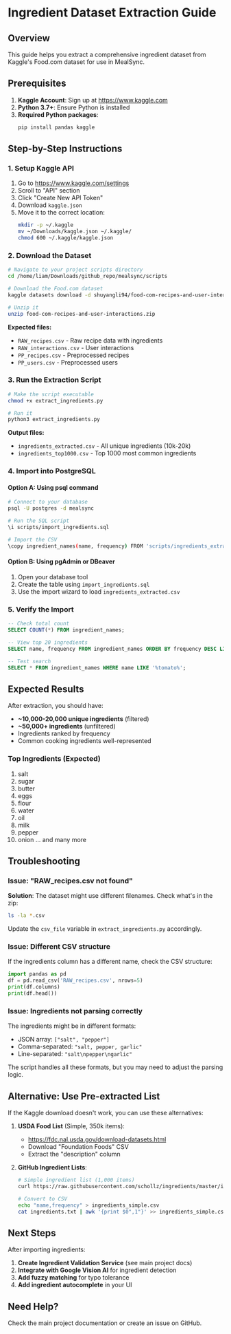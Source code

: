 # Ingredient Dataset Extraction Guide

## Overview
This guide helps you extract a comprehensive ingredient dataset from Kaggle's Food.com dataset for use in MealSync.

## Prerequisites

1. **Kaggle Account**: Sign up at https://www.kaggle.com
2. **Python 3.7+**: Ensure Python is installed
3. **Required Python packages**:
   ```bash
   pip install pandas kaggle
   ```

## Step-by-Step Instructions

### 1. Setup Kaggle API

1. Go to https://www.kaggle.com/settings
2. Scroll to "API" section
3. Click "Create New API Token"
4. Download `kaggle.json`
5. Move it to the correct location:
   ```bash
   mkdir -p ~/.kaggle
   mv ~/Downloads/kaggle.json ~/.kaggle/
   chmod 600 ~/.kaggle/kaggle.json
   ```

### 2. Download the Dataset

```bash
# Navigate to your project scripts directory
cd /home/liam/Downloads/github_repo/mealsync/scripts

# Download the Food.com dataset
kaggle datasets download -d shuyangli94/food-com-recipes-and-user-interactions

# Unzip it
unzip food-com-recipes-and-user-interactions.zip
```

**Expected files:**
- `RAW_recipes.csv` - Raw recipe data with ingredients
- `RAW_interactions.csv` - User interactions
- `PP_recipes.csv` - Preprocessed recipes
- `PP_users.csv` - Preprocessed users

### 3. Run the Extraction Script

```bash
# Make the script executable
chmod +x extract_ingredients.py

# Run it
python3 extract_ingredients.py
```

**Output files:**
- `ingredients_extracted.csv` - All unique ingredients (10k-20k)
- `ingredients_top1000.csv` - Top 1000 most common ingredients

### 4. Import into PostgreSQL

#### Option A: Using psql command

```bash
# Connect to your database
psql -U postgres -d mealsync

# Run the SQL script
\i scripts/import_ingredients.sql

# Import the CSV
\copy ingredient_names(name, frequency) FROM 'scripts/ingredients_extracted.csv' DELIMITER ',' CSV HEADER;
```

#### Option B: Using pgAdmin or DBeaver

1. Open your database tool
2. Create the table using `import_ingredients.sql`
3. Use the import wizard to load `ingredients_extracted.csv`

### 5. Verify the Import

```sql
-- Check total count
SELECT COUNT(*) FROM ingredient_names;

-- View top 20 ingredients
SELECT name, frequency FROM ingredient_names ORDER BY frequency DESC LIMIT 20;

-- Test search
SELECT * FROM ingredient_names WHERE name LIKE '%tomato%';
```

## Expected Results

After extraction, you should have:

- **~10,000-20,000 unique ingredients** (filtered)
- **~50,000+ ingredients** (unfiltered)
- Ingredients ranked by frequency
- Common cooking ingredients well-represented

### Top Ingredients (Expected)

1. salt
2. sugar
3. butter
4. eggs
5. flour
6. water
7. oil
8. milk
9. pepper
10. onion
... and many more

## Troubleshooting

### Issue: "RAW_recipes.csv not found"

**Solution**: The dataset might use different filenames. Check what's in the zip:
```bash
ls -la *.csv
```

Update the `csv_file` variable in `extract_ingredients.py` accordingly.

### Issue: Different CSV structure

If the ingredients column has a different name, check the CSV structure:
```python
import pandas as pd
df = pd.read_csv('RAW_recipes.csv', nrows=5)
print(df.columns)
print(df.head())
```

### Issue: Ingredients not parsing correctly

The ingredients might be in different formats:
- JSON array: `["salt", "pepper"]`
- Comma-separated: `"salt, pepper, garlic"`
- Line-separated: `"salt\npepper\ngarlic"`

The script handles all these formats, but you may need to adjust the parsing logic.

## Alternative: Use Pre-extracted List

If the Kaggle download doesn't work, you can use these alternatives:

1. **USDA Food List** (Simple, 350k items):
   - https://fdc.nal.usda.gov/download-datasets.html
   - Download "Foundation Foods" CSV
   - Extract the "description" column

2. **GitHub Ingredient Lists**:
   ```bash
   # Simple ingredient list (1,000 items)
   curl https://raw.githubusercontent.com/schollz/ingredients/master/ingredients.txt > ingredients.txt

   # Convert to CSV
   echo "name,frequency" > ingredients_simple.csv
   cat ingredients.txt | awk '{print $0",1"}' >> ingredients_simple.csv
   ```

## Next Steps

After importing ingredients:

1. **Create Ingredient Validation Service** (see main project docs)
2. **Integrate with Google Vision AI** for ingredient detection
3. **Add fuzzy matching** for typo tolerance
4. **Add ingredient autocomplete** in your UI

## Need Help?

Check the main project documentation or create an issue on GitHub.
